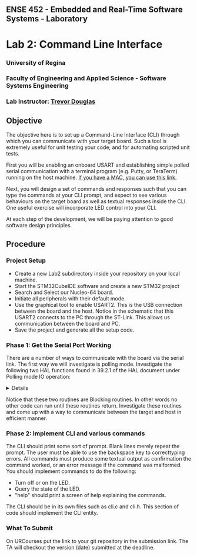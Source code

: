 ## ENSE 452 - Embedded and Real-Time Software Systems - Laboratory

# Lab 2: Command Line Interface

### University of Regina
### Faculty of Engineering and Applied Science - Software Systems Engineering

### Lab Instructor: [Trevor Douglas](mailto:trevor.douglas@uregina.ca)

## Objective

The objective here is to set up a Command-Line Interface (CLI) through which you can communicate with your target board.  Such a tool is extremely useful for unit testing your code, and for automating scripted unit tests.

First you will be enabling an onboard USART and establishing simple polled serial communication with a terminal program (e.g. Putty, or TeraTerm) running on the host machine.  [If you have a MAC, you can use this link.](https://pbxbook.com/other/mac-tty.html#minicom)

Next, you will design a set of commands and responses such that you can type the commands at your CLI prompt, and expect to see various behaviours on the target board as well as textual responses inside the CLI.  One useful exercise will incorporate LED control into your CLI.

At each step of the development, we will be paying attention to good software design principles.


## Procedure

### Project Setup
- Create a new Lab2 subdirectory inside your repository on your local machine.
- Start the STM32CubeIDE software and create a new STM32 project
- Search and Select our Nucleo-64 board.
- Initiate all peripherals with their default mode.
- Use the graphical tool to enable USART2.  This is the USB connection between the board and the host.  Notice in the schematic that this USART2 connects to the PC through the ST-Link.  This allows us communication between the board and PC.
- Save the project and generate all the setup code.


### Phase 1: Get the Serial Port Working
There are a number of ways to communicate with the board via the serial link.  The first way we will investigate is polling mode.  Investigate the following two HAL functions found in 39.2.1 of the HAL document under Polling mode IO operation:

<details>



```C
   HAL_USART_Transmit()
   HAL_USART_Receive()

```
</details>

Notice that these two routines are Blocking routines. In other words no other code can run until these routines return.  Investigate these routines and come up with a way to communicate between the target and host in efficient manner.  

### Phase 2: Implement CLI and various commands
The CLI should print some sort of prompt.  Blank lines merely repeat the prompt. The user must be able to use the backspace key to correcttyping errors.  All commands must produce some textual output as confirmation the command worked, or an error message if the command was malformed. You should implement commands to do the following:

- Turn off or on the LED.
- Query the state of the LED.
- "help" should print a screen of help explaining the commands.

The CLI should be in its own files such as cli.c and cli.h.  This section of code should implement the CLI entity.

### What To Submit
On URCourses put the link to your git repository in the submission link.  The TA will checkout the version (date) submitted at the deadline.  

